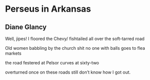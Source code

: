 # Perseus in Arkansas
## Diane Glancy
Well, jipes! I floored the Chevy/
fishtailed all over the soft-tarred
road

Old women babbling by the church
shit no one with balls
goes to flea markets

the road festered at Pelsor
curves at sixty-two

overturned once on these roads
still don’t know how I got out.